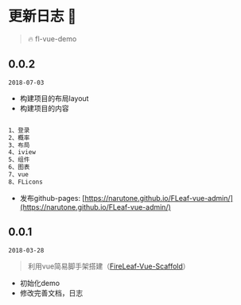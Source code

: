 # 更新日志 :bug:

> :fire: fl-vue-demo

## 0.0.2

`2018-07-03`

- 构建项目的布局layout
- 构建项目的内容

```txt

1、登录
2、概率
3、布局
4、iview
5、组件
6、图表
7、vue
8、FLicons

```

- 发布github-pages: [https://narutone.github.io/FLeaf-vue-admin/](https://narutone.github.io/FLeaf-vue-admin/)

## 0.0.1

`2018-03-28`
> 利用vue简易脚手架搭建（[FireLeaf-Vue-Scaffold](https://github.com/NARUTOne/FireLeaf-Vue-Scaffold)）

- 初始化demo
- 修改完善文档，日志